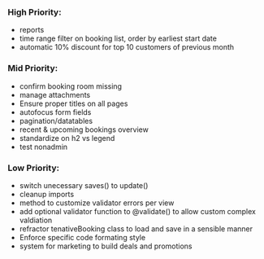 ### High Priority:
* reports
* time range filter on booking list, order by earliest start date
* automatic 10% discount for top 10 customers of previous month

### Mid Priority:
* confirm booking room missing
* manage attachments
* Ensure proper titles on all pages
* autofocus form fields
* pagination/datatables
* recent & upcoming bookings overview
* standardize on h2 vs legend
* test nonadmin

### Low Priority:
* switch unecessary saves() to update()
* cleanup imports
* method to customize validator errors per view
* add optional validator function to @validate() to allow custom complex valdiation
* refractor tenativeBooking class to load and save in a sensible manner
* Enforce specific code formating style
* system for marketing to build deals and promotions